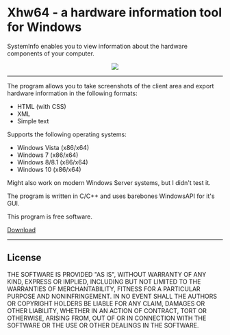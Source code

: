 # Xhw64 - a hardware information tool for Windows

SystemInfo enables you to view information about the hardware components of your computer. 
<p align="center">
<img src="https://i.imgur.com/vmmwSer.png">
</p>
<hr/>

The program allows you to take screenshots of the client area and export hardware information in the following formats:
- HTML (with CSS)
- XML
- Simple text

Supports the following operating systems:
- Windows Vista (x86/x64)
- Windows 7 (x86/x64)
- Windows 8/8.1 (x86/x64)
- Windows 10 (x86/x64)


Might also work on modern Windows Server systems, but I didn't test it.

The program is written in C/C++ and uses barebones WindowsAPI for it's GUI.

This program is free software.

<a href="https://github.com/ssabeva/Xhw64/tags">Download</a>

***
## License

THE SOFTWARE IS PROVIDED "AS IS", WITHOUT WARRANTY OF ANY KIND, EXPRESS OR
IMPLIED, INCLUDING BUT NOT LIMITED TO THE WARRANTIES OF MERCHANTABILITY,
FITNESS FOR A PARTICULAR PURPOSE AND NONINFRINGEMENT. IN NO EVENT SHALL THE
AUTHORS OR COPYRIGHT HOLDERS BE LIABLE FOR ANY CLAIM, DAMAGES OR OTHER
LIABILITY, WHETHER IN AN ACTION OF CONTRACT, TORT OR OTHERWISE, ARISING FROM,
OUT OF OR IN CONNECTION WITH THE SOFTWARE OR THE USE OR OTHER DEALINGS IN THE
SOFTWARE.
